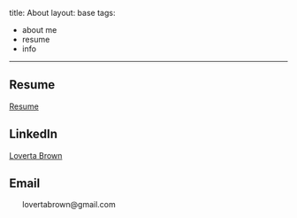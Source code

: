 title: About
layout: base
tags:
  - about me
  - resume
  - info
---
 <main class="about">
        <section class="myinfo-about">
            <h1>Resume</h1>
            <a href="/resume.html">Resume</a>
        </section>
        <section class="myinfo-about">
            <h1>LinkedIn</h1>
            <a href="https://www.linkedin.com/in/loverta-brown-299b21247/">Loverta Brown</a>
        </section>
        <section class="myinfo-about">
            <h1>Email</h1>
            <ul>lovertabrown@gmail.com</ul>
        </section>
    </main>
